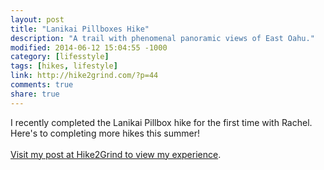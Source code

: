 ```yaml
---
layout: post
title: "Lanikai Pillboxes Hike"
description: "A trail with phenomenal panoramic views of East Oahu."
modified: 2014-06-12 15:04:55 -1000
category: [lifesstyle]
tags: [hikes, lifestyle]
link: http://hike2grind.com/?p=44
comments: true
share: true
---
```


I recently completed the Lanikai Pillbox hike for the first time with Rachel. Here's to completing more hikes this summer!
<br><br>
[Visit my post at Hike2Grind to view my experience](http://hike2grind.com/?p=44).

